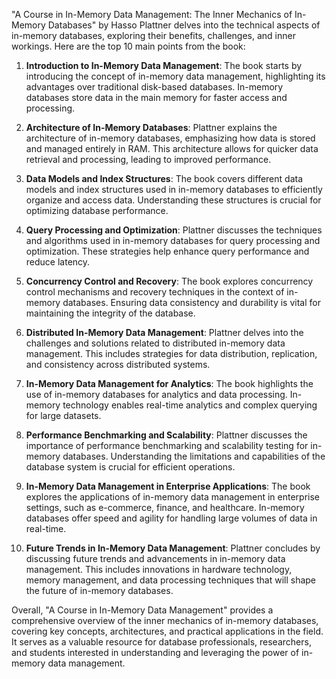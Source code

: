 "A Course in In-Memory Data Management: The Inner Mechanics of In-Memory Databases" by Hasso Plattner delves into the technical aspects of in-memory databases, exploring their benefits, challenges, and inner workings. Here are the top 10 main points from the book:

1. **Introduction to In-Memory Data Management**: The book starts by introducing the concept of in-memory data management, highlighting its advantages over traditional disk-based databases. In-memory databases store data in the main memory for faster access and processing.

2. **Architecture of In-Memory Databases**: Plattner explains the architecture of in-memory databases, emphasizing how data is stored and managed entirely in RAM. This architecture allows for quicker data retrieval and processing, leading to improved performance.

3. **Data Models and Index Structures**: The book covers different data models and index structures used in in-memory databases to efficiently organize and access data. Understanding these structures is crucial for optimizing database performance.

4. **Query Processing and Optimization**: Plattner discusses the techniques and algorithms used in in-memory databases for query processing and optimization. These strategies help enhance query performance and reduce latency.

5. **Concurrency Control and Recovery**: The book explores concurrency control mechanisms and recovery techniques in the context of in-memory databases. Ensuring data consistency and durability is vital for maintaining the integrity of the database.

6. **Distributed In-Memory Data Management**: Plattner delves into the challenges and solutions related to distributed in-memory data management. This includes strategies for data distribution, replication, and consistency across distributed systems.

7. **In-Memory Data Management for Analytics**: The book highlights the use of in-memory databases for analytics and data processing. In-memory technology enables real-time analytics and complex querying for large datasets.

8. **Performance Benchmarking and Scalability**: Plattner discusses the importance of performance benchmarking and scalability testing for in-memory databases. Understanding the limitations and capabilities of the database system is crucial for efficient operations.

9. **In-Memory Data Management in Enterprise Applications**: The book explores the applications of in-memory data management in enterprise settings, such as e-commerce, finance, and healthcare. In-memory databases offer speed and agility for handling large volumes of data in real-time.

10. **Future Trends in In-Memory Data Management**: Plattner concludes by discussing future trends and advancements in in-memory data management. This includes innovations in hardware technology, memory management, and data processing techniques that will shape the future of in-memory databases.

Overall, "A Course in In-Memory Data Management" provides a comprehensive overview of the inner mechanics of in-memory databases, covering key concepts, architectures, and practical applications in the field. It serves as a valuable resource for database professionals, researchers, and students interested in understanding and leveraging the power of in-memory data management.